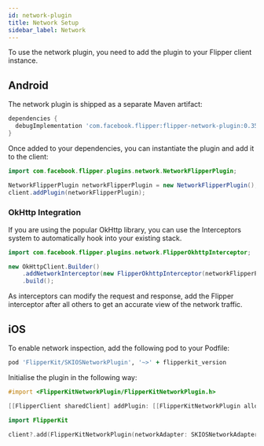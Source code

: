 ```yaml
---
id: network-plugin
title: Network Setup
sidebar_label: Network
---
```


To use the network plugin, you need to add the plugin to your Flipper client instance.

## Android

The network plugin is shipped as a separate Maven artifact:

```groovy
dependencies {
  debugImplementation 'com.facebook.flipper:flipper-network-plugin:0.35.0'
}
```

Once added to your dependencies, you can instantiate the plugin and add it to
the client:

```java
import com.facebook.flipper.plugins.network.NetworkFlipperPlugin;

NetworkFlipperPlugin networkFlipperPlugin = new NetworkFlipperPlugin();
client.addPlugin(networkFlipperPlugin);
```

### OkHttp Integration

If you are using the popular OkHttp library, you can use the Interceptors system to automatically hook into your existing stack.

```java
import com.facebook.flipper.plugins.network.FlipperOkhttpInterceptor;

new OkHttpClient.Builder()
    .addNetworkInterceptor(new FlipperOkhttpInterceptor(networkFlipperPlugin))
    .build();
```

As interceptors can modify the request and response, add the Flipper interceptor after all others to get an accurate view of the network traffic.

## iOS

To enable network inspection, add the following pod to your Podfile:

```ruby
pod 'FlipperKit/SKIOSNetworkPlugin', '~>' + flipperkit_version
```

Initialise the plugin in the following way:

<!--DOCUSAURUS_CODE_TABS-->
<!--Objective-C-->
```objective-c
#import <FlipperKitNetworkPlugin/FlipperKitNetworkPlugin.h>

[[FlipperClient sharedClient] addPlugin: [[FlipperKitNetworkPlugin alloc] initWithNetworkAdapter:[SKIOSNetworkAdapter new]]];

```
<!--Swift-->
```swift
import FlipperKit

client?.add(FlipperKitNetworkPlugin(networkAdapter: SKIOSNetworkAdapter()))

```
<!--END_DOCUSAURUS_CODE_TABS-->
